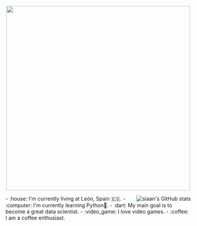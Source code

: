 <p align="center">
  <img src="https://i.imgur.com/a6DhlfX.png" width="500" height="auto" style="display: block; margin: 0 auto"/>
</p>


<img src="https://github-readme-stats.vercel.app/api?username=siaandev&show_icons=true" alt="siaan's GitHub stats" align="right" />
- :house: I'm currently living at León, Spain 🇪🇸.
- :computer: I'm currently learning Python🐍.
- :dart: My main goal is to become a great data scientist.
- :video_game: I love video games.
- :coffee: I am a coffee enthusiast.
